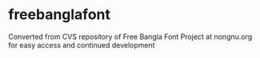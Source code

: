 # freebanglafont
Converted from CVS repository of Free Bangla Font Project at nongnu.org for easy access and continued development 

